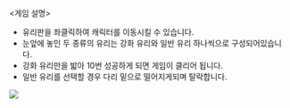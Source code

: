 <게임 설명>
- 유리판을 좌클릭하여 캐릭터를 이동시킬 수 있습니다.
- 눈앞에 놓인 두 종류의 유리는 강화 유리와 일반 유리 하나씩으로 구성되어있습니다.
- 강화 유리만을 밟아 10번 성공하게 되면 게임이 클리어 됩니다.
- 일반 유리를 선택할 경우 다리 밑으로 떨어지게되며 탈락합니다.

<img src="https://github.com/user-attachments/assets/b2035492-6a6d-463d-ba21-63a0ee96a601">
